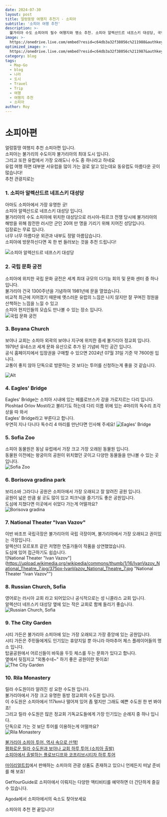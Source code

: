 ```yaml
---
date: 2024-07-30
layout: post
title: 얼렁뚱땅 여행지 추천기 - 소피아
subtitle: '소피아 여행 추천'
description: >-
  불가리아 수도 소피아의 필수 여행지와 명소 추천. 소피아 알렉산드르 네프스키 대성당, 국립 문화 궁전, 보야나 교회 등 다양한 명소를 소개합니다.
image: >-
  https://onedrive.live.com/embed?resid=c64db3a32f38056c%211988&authkey=%21AE_pKdteoefpwCg&width=759&height=393
optimized_image: >-
  https://onedrive.live.com/embed?resid=c64db3a32f38056c%211987&authkey=%21AM4ITB5xyJvWbrI&width=370&height=193
category: blog
tags:
  - Map-Go
  - blog
  - 나라
  - 도시
  - Travel
  - Trip
  - 여행
  - 여행지 추천
  - 소피아
author: Roy
---
```

# 소피아편

얼렁뚱땅 여행지 추천 소피아편 입니다.  
소피아는 불가리의 수도이자 불가리아의 최대 도시 입니다.  
그리고 또한 유럽에서 가장 오래도니 수도 중 하나라고 하네요  
유럽 여행 하면 대부분 서유럽을 많이 가는 걸로 알고 있는데요 동유럽도 아름다운 곳이 많습니다!  
추천 관광지로는  


### 1. 소피아 알렉산드르 네프스키 대성당 
아마도 소피아에서 가장 유명한 곳!  
소피아 알렉산드로 네프스키 대성당 입니다.  
불가리아의 수도 소피아에 위치한 대성당으로 러시아-튀르크 전쟁 당시에 불가리아의 해방을 위해 참전한 러시안 군인 20여 만 명을 기리기 위해 지어진 성당입니다.  
입장료는 무료 입니다.  
너무 너무 아름다운 외관과 내부도 정말 아름답습니다.  
소피아에 방문하신다면 꼭 한 번 들러보는 것을 추천 드립니다!

![소피아 알렉산드르 네프스키 대성당](https://upload.wikimedia.org/wikipedia/commons/thumb/a/ad/AlexanderNevskyCathedral-Sofia-6.jpg/1920px-AlexanderNevskyCathedral-Sofia-6.jpg "소피아 알렉산드르 네프스키 대성당")

### 2. 국립 문화 궁전 
소피아에 위치한 국립 문화 궁전은 세계 최대 규모의 다기능 회의 및 문화 센터 중 하나 입니다.  
불가리아 건국 1300주년을 기념하여 1981년에 문을 열었습니다.  
비교적 최근에 지어졌기 때문에 옛스러운 유럽의 느낌은 나지 않지만 잘 꾸며진 정원을 산책하는 느낌을 느낄 수 있고  
소피아 현지인들의 모습도 만나볼 수 있는 장소 입니다.  
![국립 문화 궁전](https://upload.wikimedia.org/wikipedia/commons/thumb/e/ec/National_Palace_of_Culture_%2823997858848%29.jpg/1024px-National_Palace_of_Culture_%2823997858848%29.jpg "국립 문화 궁전")

### 3. Boyana Church
보야나 교회는 소피아 외곽의 보야나 지구에 위치한 중세 불가리아 정교회 입니다.  
1979년 유네스코 세게 문화 유산으로 추가 된 기념비 적인 공간 입니다.  
공식 홈페이지에서 입장권을 구매할 수 있으면 2024년 07월 31일 기준 약 7600원 입니다.  
교통이 좋지 않아 단독으로 방문하는 것 보다는 투어를 신청하는게 좋을 것 같습니다.  

![Alt](https://upload.wikimedia.org/wikipedia/commons/thumb/9/94/Boyana_Church_2_TB.JPG/330px-Boyana_Church_2_TB.JPG "Desc")

### 4. Eagles' Bridge 
Eagles' Bridge는 소피아 시내에 있는 페를로브스카 강을 가로지르는 다리 입니다.  
Ploshtad Orlov Most라고 불리기도 하는데 다리 이름 위에 있는 4마리의 독수리 조각상을 따 와서  
Eagles' Bridge라고 부른다고 합니다.  
우연히 지나 다니다 독수리 4 마리를 만난다면 인사해 주세요!
![Eagles' Bridge ](https://upload.wikimedia.org/wikipedia/commons/thumb/b/b7/Adlerbr%C3%BCcke_Sofia_c_014.JPG/180px-Adlerbr%C3%BCcke_Sofia_c_014.JPG "Eagles' Bridge ")

### 5. Sofia Zoo 
소피아 동물원은 동남 유럽에서 가장 크고 가장 오래된 동물원 입니다.  
동물원 이전에는 왕궁이의 공원이 위치했던 곳이고 다양한 동물들을 만나볼 수 있는 곳 입니다.  
![Sofia Zoo ](https://upload.wikimedia.org/wikipedia/commons/thumb/4/4c/Sofia_Zoo_-_Rhino_008.jpg/1200px-Sofia_Zoo_-_Rhino_008.jpg?20180414080757 "Sofia Zoo ")

### 6. Borisova gradina park
보리소바 그라디나 공원은 소피아에서 가장 오래되고 잘 알려진 공원 입니다.  
공원이 넓은 만큼 쉴 곳도 많이 있고 피크닉을 즐기기도 좋은 공원입니다.  
도심에 지쳤다면 이곳에서 쉬었다 가는게 어떨까요?  
![Borisova gradina ](https://upload.wikimedia.org/wikipedia/commons/thumb/7/75/Borisova-garden-lily-lake.JPG/375px-Borisova-garden-lily-lake.JPG "Borisova gradina ")

### 7. National Theater "Ivan Vazov" 
이반 바조프 국립극장은 불가리아의 국립 극장이며, 불가리아에서 가장 오래되고 권이있는 극장입니다.  
알렉산더 모르포프 같은 저명한 연출가들이 작품을 상연했었습니다.  
도심에 있어 접근하기도 쉽습니다.  
![National Theater "Ivan Vazov"](https://upload.wikimedia.org/wikipedia/commons/thumb/1/16/IvanVazov_National_Theatre_7.jpg/375px-IvanVazov_National_Theatre_7.jpg "National Theater "Ivan Vazov"")

### 8. Russian Church, Sofia 
영어로는 러시아 교회 라고 되어있으나 공식적으로는 성 니콜라스 교회 입니다.  
알렉산더 네프스키 대성당 옆에 있는 작은 교회로 함께 들리기 좋습니다.
![Russian Church, Sofia](https://upload.wikimedia.org/wikipedia/commons/thumb/a/a8/Russian_Church_Sofia_Bulgaria_Morning.JPG/330px-Russian_Church_Sofia_Bulgaria_Morning.JPG "Russian Church, Sofia")

### 9. The City Garden 
시티 가든은 불가리아 소피아에 있는 가장 오래되고 가장 중앙에 있는 공원입니다.  
시티 가든은 주민들에게도 인기있는 휴양지일 뿐 아니라 아마추어 체스 플레이어들의 명소 입니다.  
탑골공원에서 어르신들이 바둑을 두듯 체스를 두는 문화가 있다고 합니다.  
옆에서 뒷짐지고 "외통수네~" 하기 좋은 공원이란 뜻이죠!  
![The City Garden](https://upload.wikimedia.org/wikipedia/commons/thumb/4/4d/Sofia-garden-kiosk-georgivar.jpg/450px-Sofia-garden-kiosk-georgivar.jpg "The City Garden")

### 10. Rila Monastery 
릴라 수도원이라 알려진 성 요한 수도원 입니다.  
불가리아에서 가장 크고 유명한 동방 정교회의 수도원 입니다.  
이 수도원은 소피아에서 117km나 떨어져 있어 좀 멀지만 그래도 예쁜 수도원 한 번 봐야죠!  
그리고 릴라 수도원은 많은 정교회 기독교도들에게 가장 인기있는 순례지 중 하나 입니다.    
단독으로 가는 것 보단 투어를 이용하는게 어떨까요?  
![Rila Monastery](https://upload.wikimedia.org/wikipedia/commons/thumb/4/46/Rila_Monastery%2C_August_2013.jpg/375px-Rila_Monastery%2C_August_2013.jpg "Rila Monastery")
    

[불가리아 소피아 투어, 역사 속으로 산책!](https://myrealt.rip/YKxed)  
[평화로운 릴라 수도원과 보야나 교회 하루 투어 (소피아 출발)](https://myrealt.rip/YKy9a)  
[소피아에서 출발하는 플로브디프와 코프리브시티차 하루 투어](https://myrealt.rip/YL098)    

[마이리얼트립](https://myrealt.rip/YL62a)에서 판매하는 소피아의 관광 상품도 존재하고 있으니 언제든지 떠날 준비를 해 보죠!

<!-- GetYourGuide -->
<div data-gyg-href="https://widget.getyourguide.com/default/city.frame" data-gyg-location-id="158" data-gyg-locale-code="ko-KR" data-gyg-widget="city" data-gyg-partner-id="1GS4FB3"></div>
GetYourGuide로 소피아에서 이뤄지는 다양한 액티비티를 예약하면 더 간단하게 즐길 수 있습니다.  

<!-- Agoda -->
<div id="adgshp-466378096"></div>
<script type="text/javascript" src="//cdn0.agoda.net/images/sherpa/js/init-dynamic_v8.min.js"></script><script type="text/javascript">
var stg = new Object(); stg.crt="3794803472430";stg.version="1.05"; stg.id=stg.name="adgshp-466378096"; stg.Width="300px"; stg.Height="300px";stg.RefKey="FzyxTEzEEySLgeauk2boaQ==";stg.AutoScrollSpeed=3000;stg.AutoScrollToggle=true;stg.SearchboxShow=false;stg.DiscountedOnly=false;stg.Layout="squaredynamic"; stg.Language="ko-kr";stg.ApiKey="722ac243-58e2-4015-8346-aecd38d38365";stg.Cid="1929455";  stg.City="8581";stg.Currency="KRW";stg.OverideConf=false; new AgdDynamic('adgshp-466378096').initialize(stg);
</script>

Agoda에서 소피아에서의 숙소도 찾아보세요

소피아의 추천 편 끝입니다!

<!-- 댓글 기능 -->
<script src="https://utteranc.es/client.js"
        repo="royder425/royder425.github.io"
        issue-term="pathname"
        theme="github-light"
        crossorigin="anonymous"
        async>
</script>
